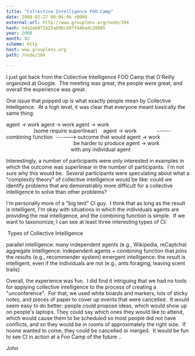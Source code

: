 ```yaml
---
title: "Collective Intelligence FOO Camp"
date: 2008-02-27 00:04:46 +0000
external-url: http://www.grouplens.org/node/204
hash: 54a2eb071b25a69bcb87f44badc20885
year: 2008
month: 02
scheme: http
host: www.grouplens.org
path: /node/204

---
```



I just got back from the Collective Intelligence FOO Camp that O'Reilly organized at Google.  The meeting was great, the people were great, and overall the experience was great. 



One issue that popped up is what exactly people mean by Collective Intelligence.  At a high level, it was clear that everyone meant basically the same thing:



agent -> work
agent -> work
agent -> work                                                                 (some require superlinear)    
agent -> work              ------ combining function  ------> outcome that would
agent -> work                                                                   be harder to produce
agent -> work                                                                   with any individual agent



Interestingly, a number of participants were only interested in examples in which the outcome was superlinear in the number of participants.  I'm not sure why this would be.  Several participants were speculating about what a "complexity theory" of collective intelligence would be like: could we identify problems that are demonstrably more difficult for a collective intelligence to solve than other problems?  



I'm personally more of a "big tent" CI guy.  I think that as long as the result is intelligent, I'm okay with situations in which the individuals agents are providing the real intelligence, and the combining function is simple.  If we want to taxonomize, I can see at least three interesting types of CI: 



 Types of Collective Intelligence



parallel intelligence: many independent agents (e.g., Wikipedia, reCaptcha)
aggregate intelligence: independent agents + combining function that joins the results (e.g., recommender system)
emergent intelligence: the result is intelligent, even if the individuals are not (e.g., ants foraging, leaving scent trails)


Overall, the experience was fun.  I did find it intriguing that we had no tools for applying collective intelligence to the process of creating a "unconference".  For that, we used white boards and markers, lots of sticky notes, and pieces of paper to cover up events that were cancelled.  It would seem easy to do better: people could propose ideas, which would show up on people's laptops. They could say which ones they would like to attend, which would cause them to be scheduled so most people did not have conflicts, and so they would be in rooms of approximately the right size.  If noone wanted to come, they could be cancelled or merged.  It would be fun to see CI in action at a Foo Camp of the future ..



John



 


